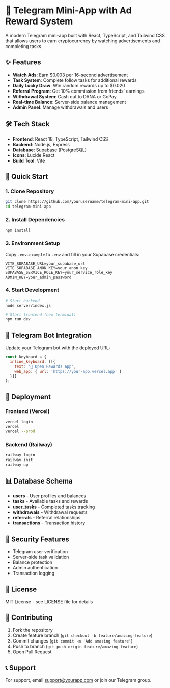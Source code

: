 # 🚀 Telegram Mini-App with Ad Reward System

A modern Telegram mini-app built with React, TypeScript, and Tailwind CSS that allows users to earn cryptocurrency by watching advertisements and completing tasks.

## ✨ Features

- **Watch Ads**: Earn $0.003 per 16-second advertisement
- **Task System**: Complete follow tasks for additional rewards
- **Daily Lucky Draw**: Win random rewards up to $0.020
- **Referral Program**: Get 10% commission from friends' earnings
- **Withdrawal System**: Cash out to DANA or GoPay
- **Real-time Balance**: Server-side balance management
- **Admin Panel**: Manage withdrawals and users

## 🛠️ Tech Stack

- **Frontend**: React 18, TypeScript, Tailwind CSS
- **Backend**: Node.js, Express
- **Database**: Supabase (PostgreSQL)
- **Icons**: Lucide React
- **Build Tool**: Vite

## 🚀 Quick Start

### 1. Clone Repository
```bash
git clone https://github.com/yourusername/telegram-mini-app.git
cd telegram-mini-app
```

### 2. Install Dependencies
```bash
npm install
```

### 3. Environment Setup
Copy `.env.example` to `.env` and fill in your Supabase credentials:
```env
VITE_SUPABASE_URL=your_supabase_url
VITE_SUPABASE_ANON_KEY=your_anon_key
SUPABASE_SERVICE_ROLE_KEY=your_service_role_key
ADMIN_KEY=your_admin_password
```

### 4. Start Development
```bash
# Start backend
node server/index.js

# Start frontend (new terminal)
npm run dev
```

## 📱 Telegram Bot Integration

Update your Telegram bot with the deployed URL:

```javascript
const keyboard = {
  inline_keyboard: [[{
    text: '🚀 Open Rewards App',
    web_app: { url: 'https://your-app.vercel.app' }
  }]]
};
```

## 🚀 Deployment

### Frontend (Vercel)
```bash
vercel login
vercel
vercel --prod
```

### Backend (Railway)
```bash
railway login
railway init
railway up
```

## 📊 Database Schema

- **users** - User profiles and balances
- **tasks** - Available tasks and rewards
- **user_tasks** - Completed tasks tracking
- **withdrawals** - Withdrawal requests
- **referrals** - Referral relationships
- **transactions** - Transaction history

## 🔐 Security Features

- Telegram user verification
- Server-side task validation
- Balance protection
- Admin authentication
- Transaction logging

## 📄 License

MIT License - see LICENSE file for details

## 🤝 Contributing

1. Fork the repository
2. Create feature branch (`git checkout -b feature/amazing-feature`)
3. Commit changes (`git commit -m 'Add amazing feature'`)
4. Push to branch (`git push origin feature/amazing-feature`)
5. Open Pull Request

## 📞 Support

For support, email support@yourapp.com or join our Telegram group.